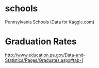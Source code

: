 # schools
Pennsylvania Schools  (Data for Kaggle.com)


# Graduation Rates

http://www.education.pa.gov/Data-and-Statistics/Pages/Graduates.aspx#tab-1



